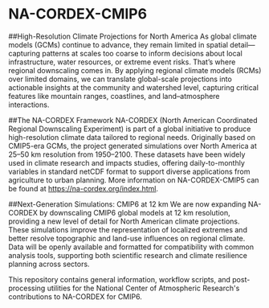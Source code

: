 # NA-CORDEX-CMIP6

##High-Resolution Climate Projections for North America
As global climate models (GCMs) continue to advance, they remain limited in spatial detail—capturing patterns at scales too coarse to inform decisions about local infrastructure, water resources, or extreme event risks. That’s where regional downscaling comes in. By applying regional climate models (RCMs) over limited domains, we can translate global-scale projections into actionable insights at the community and watershed level, capturing critical features like mountain ranges, coastlines, and land–atmosphere interactions.

##The NA-CORDEX Framework
NA-CORDEX (North American Coordinated Regional Downscaling Experiment) is part of a global initiative to produce high-resolution climate data tailored to regional needs. Originally based on CMIP5-era GCMs, the project generated simulations over North America at 25–50 km resolution from 1950–2100. These datasets have been widely used in climate research and impacts studies, offering daily-to-monthly variables in standard netCDF format to support diverse applications from agriculture to urban planning. More information on NA-CORDEX-CMIP5 can be found at https://na-cordex.org/index.html.

##Next-Generation Simulations: CMIP6 at 12 km
We are now expanding NA-CORDEX by downscaling CMIP6 global models at 12 km resolution, providing a new level of detail for North American climate projections. These simulations improve the representation of localized extremes and better resolve topographic and land-use influences on regional climate. Data will be openly available and formatted for compatibility with common analysis tools, supporting both scientific research and climate resilience planning across sectors.

This repository contains general information, workflow scripts, and post-processing utilities for the National Center of Atmospheric Research's contributions to NA-CORDEX for CMIP6.
